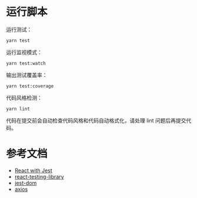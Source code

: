 # 运行脚本

运行测试：

```
yarn test
```

运行监视模式：

```
yarn test:watch
```

输出测试覆盖率：

```
yarn test:coverage
```

代码风格检测：

```
yarn lint
```

代码在提交前会自动检查代码风格和代码自动格式化，请处理 lint 问题后再提交代码。

# 参考文档

- [React with Jest](https://jestjs.io/docs/zh-Hans/tutorial-react)
- [react-testing-library](https://testing-library.com/docs/react-testing-library/intro)
- [jest-dom](https://github.com/testing-library/jest-dom)
- [axios](https://github.com/axios/axios)
